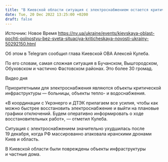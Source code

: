 ```yaml
---
title: "В Киевской области ситуация с электроснабжением остается критической: без света — 80% региона"
date: Tue, 20 Dec 2022 13:25:00 +0200
draft: false
---
```

Источник: Новое Время https://nv.ua/ukraine/events/kievskaya-oblast-pochti-polnostyu-bez-sveta-situaciya-kriticheskaya-novosti-ukrainy-50292150.html


Об этом в Telegram сообщил глава Киевской ОВА Алексей Кулеба.

По его словам, самая сложная ситуация в Бучанском, Вышгородском, Обуховском и частично Фастовском районах. Это более 30 громад.

 Видео дня   

Приоритетными для электроснабжения являются объекты критической инфраструктуры — больницы, объекты тепло- и водоснабжения.

«В координации с Укрэнерго и ДТЭК прилагаем все усилия, чтобы как можно быстрее восстановить электроснабжение и выйти на плановые графики отключений. Будем оперативно информировать о ходе восстановительных работ», — отметил Кулеба.

Ситуация с электроснабжением значительно ухудшилась после 19 декабря, когда РФ массированно атаковала иранскими дронами Киев и область.

В Киевской области были повреждены объекты инфраструктуры и частные дома.
